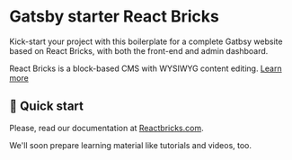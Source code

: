 # Gatsby starter React Bricks

Kick-start your project with this boilerplate for a complete Gatbsy website based on React Bricks, with both the front-end and admin dashboard.

React Bricks is a block-based CMS with WYSIWYG content editing. [Learn more](https://reactbricks.com)

## 🚀 Quick start

Please, read our documentation at [Reactbricks.com](https://reactbricks.com).

We'll soon prepare learning material like tutorials and videos, too.
